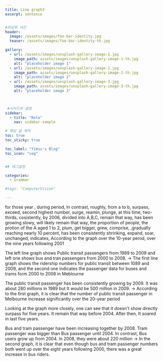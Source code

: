 ```yaml
---
title: Line graph3
excerpt: sentence


#최상위 사진
header:
  image: /assets/images/foo-bar-identity.jpg
  teaser: /assets/images/foo-bar-identity-th.jpg

gallery:
  - url: /assets/images/unsplash-gallery-image-1.jpg
    image_path: assets/images/unsplash-gallery-image-1-th.jpg
    alt: "placeholder image 1"
  - url: /assets/images/unsplash-gallery-image-2.jpg
    image_path: assets/images/unsplash-gallery-image-2-th.jpg
    alt: "placeholder image 2"
  - url: /assets/images/unsplash-gallery-image-3.jpg
    image_path: assets/images/unsplash-gallery-image-3-th.jpg
    alt: "placeholder image 3"
    


 #사이드바 설정 
sidebar:
  - title: "Role"
    nav: sidebar-sample

# 해당 글 목차
toc: true
toc_sticky: true

toc_label: "Yimsu's Blog"
toc_icon: "cog"


## 테그설정

categories:
  - Grammar

#tags: "ComputerVision"

---
```


for those year , during period, In contrast, roughly, from a to b,
surpass, exceed, second highest number, surge, reamin,
plunge, at this time, two-thirds, cosistently, by 2006,
divided into A,B,C, remain that way, has been growing slowy, will likely remain that way, the proportion of people, the protion of the A aged 1 to 2, plum, get bigger, grew, comprise, ,gradually reaching nearly 10 percent, has been consistently shrinking, expand, soar, unchanged, indicates, According to the graph
over the 10-year perod, over the nine years following 2001



The left line graph shows Public transit passengers from 1989 to 2009 and left one shows bus and tran passengers from 2000 to 2008.
-> The first line graph shows the ridership numbers for public transit between 1089 and 2009, and the second one indicates the passenger data for buses and trams form 2000 to 2008 in Meblourne


The public transit passenger has been consistently growing by 2009. It was about 280 millions in 1989 but It would be 500 million in 2009.
-> According to the first graph, it is clear that the number of public transit passenger in Melbourne increase significantly over the 20-year period


Looking at the graph more closely, one can see that it doesn't show directly surpass for five years. It remain that way before 2004. After then, It soared in last five years.



Bus and tram passenger have been increasing together by 2008. Tram passenger was bigger than Bus passenger until 2004. In contrast, Bus users grow up from 2004. In 2008, they were about 220 million
-> In the second graph, it is clear that even though bus and tram passenger numbers both went up over the eight years following 2000, there was a great increase in bus riders.
